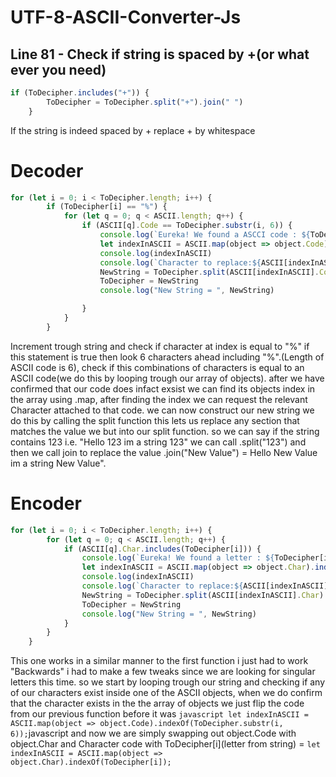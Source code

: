 # UTF-8-ASCII-Converter-Js

## Line 81 - Check if string is spaced by +(or what ever you need)
```javascript
if (ToDecipher.includes("+")) {
        ToDecipher = ToDecipher.split("+").join(" ")
    }
```
If the string is indeed spaced by + replace + by whitespace

# Decoder
```javascript
for (let i = 0; i < ToDecipher.length; i++) {
        if (ToDecipher[i] == "%") {
            for (let q = 0; q < ASCII.length; q++) {
                if (ASCII[q].Code == ToDecipher.substr(i, 6)) {
                    console.log(`Eureka! We found a ASCCI code : ${ToDecipher.substr(i, 6)}`)
                    let indexInASCII = ASCII.map(object => object.Code).indexOf(ToDecipher.substr(i, 6));
                    console.log(indexInASCII)
                    console.log(`Character to replace:${ASCII[indexInASCII].Code} --> ${ASCII[indexInASCII].Char}`)
                    NewString = ToDecipher.split(ASCII[indexInASCII].Code).join(ASCII[indexInASCII].Char)
                    ToDecipher = NewString
                    console.log("New String = ", NewString)

                }
            }
        }
```
Increment trough string and check if character at index is equal to "%" if this statement is true then look 6 characters ahead including "%".(Length of ASCII code is 6), check if this combinations of characters is equal to an ASCII code(we do this by looping trough our array of objects). after we have confirmed that our code does infact exsist we can find its objects index in the array using .map, after finding the index we can request the relevant Character attached to that code.
we can now construct our new string we do this by calling the split function this lets us replace any section that matches the value we but into our split function. so we can say if the string contains 123 i.e. "Hello 123 im a string 123" we can call .split("123") and then we call join to replace the value .join("New Value") = Hello New Value im a string New Value".


# Encoder
```javascript
for (let i = 0; i < ToDecipher.length; i++) {
        for (let q = 0; q < ASCII.length; q++) {
            if (ASCII[q].Char.includes(ToDecipher[i])) {
                console.log(`Eureka! We found a letter : ${ToDecipher[i]}`)
                let indexInASCII = ASCII.map(object => object.Char).indexOf(ToDecipher[i]);
                console.log(indexInASCII)
                console.log(`Character to replace:${ASCII[indexInASCII].Char} --> ${ASCII[indexInASCII].Code}`)
                NewString = ToDecipher.split(ASCII[indexInASCII].Char).join(ASCII[indexInASCII].Code)
                ToDecipher = NewString
                console.log("New String = ", NewString)
            }
        }
    }
```

This one works in a similar manner to the first function i just had to work "Backwards" i had to make a few tweaks since we are looking for singular letters this time. so we start by looping trough our string and checking if any of our characters exist inside one of the ASCII objects, when we do confirm that the character exists in the the array of objects we just flip the code from our previous function before it was ```javascript let indexInASCII = ASCII.map(object => object.Code).indexOf(ToDecipher.substr(i, 6));```javascript and now we are simply swapping out object.Code with object.Char and Character code with ToDecipher[i](letter from string) = ```let indexInASCII = ASCII.map(object => object.Char).indexOf(ToDecipher[i]);```

